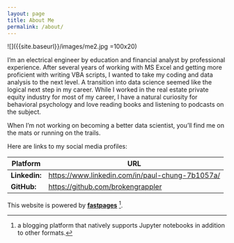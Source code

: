 ```yaml
---
layout: page
title: About Me
permalink: /about/
---
```

![]({{site.baseurl}}/images/me2.jpg =100x20)


<p>I&rsquo;m an electrical engineer by education and financial analyst by professional experience. After several years of working with MS Excel and getting more proficient with writing VBA scripts, I wanted to take my coding and data analysis to the next level. A transition into data science seemed like the logical next step in my career. While I worked in the real estate private equity industry for most of my career, I have a natural curiosity for behavioral psychology and love reading books and listening to podcasts on the subject.</p>
<p>When I&rsquo;m not working on becoming a better data scientist, you&rsquo;ll find me on the mats or running on the trails.</p>
<p>Here are links to my social media profiles:</p>

<table>
<thead>
<tr>
<th>Platform</th>
<th>URL</th>
</tr>
</thead>
<tbody>
<tr>
<td><strong>Linkedin:</strong></td>
<td><a href="https://www.linkedin.com/in/paul-chung-7b1057a/">https://www.linkedin.com/in/paul-chung-7b1057a/</a></td>
</tr>
<tr>
<td><strong>GitHub:</strong></td>
<td><a href="https://github.com/brokengrappler">https://github.com/brokengrappler</a></td>
</tr>
</tbody>
</table>

This website is powered by **[fastpages](https://github.com/fastai/fastpages)** [^1].



[^1]:a blogging platform that natively supports Jupyter notebooks in addition to other formats.
